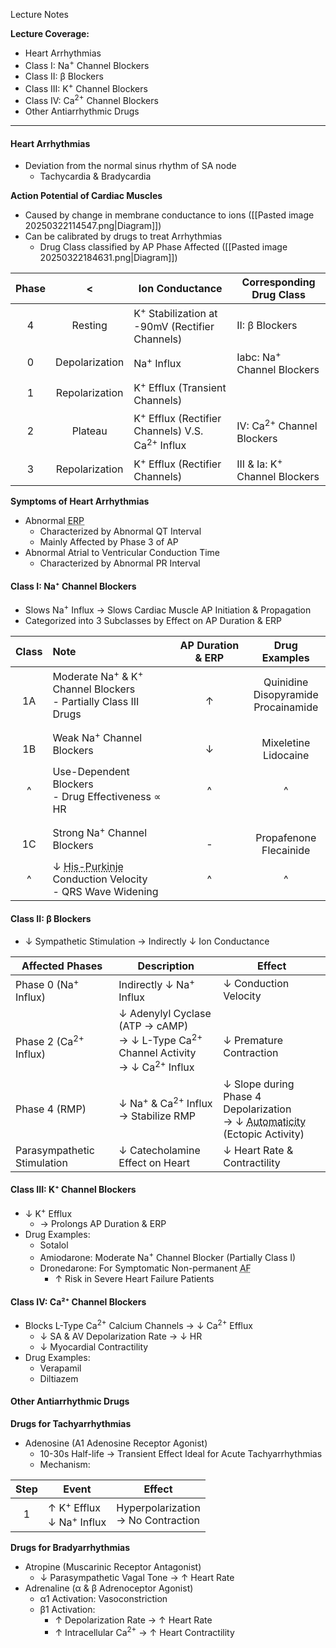 Lecture Notes

**Lecture Coverage:**
- Heart Arrhythmias
- Class I: Na<sup>+</sup> Channel Blockers
- Class II: β Blockers
- Class III: K<sup>+</sup> Channel Blockers
- Class IV: Ca<sup>2+</sup> Channel Blockers
- Other Antiarrhythmic Drugs

---
#### **Heart Arrhythmias**
- Deviation from the normal sinus rhythm of SA node
	- Tachycardia & Bradycardia


**Action Potential of Cardiac Muscles**
- Caused by change in membrane conductance to ions ([[Pasted image 20250322114547.png|Diagram]])
- Can be calibrated by drugs to treat Arrhythmias
	- Drug Class classified by AP Phase Affected ([[Pasted image 20250322184631.png|Diagram]])

| Phase |       <        | Ion Conductance                                                       | Corresponding Drug Class                 |
| :---: | :------------: | --------------------------------------------------------------------- | ---------------------------------------- |
|   4   |    Resting     | K<sup>+</sup> Stabilization at -90mV (Rectifier Channels)             | II: β Blockers                           |
|   0   | Depolarization | Na<sup>+</sup> Influx                                                 | Iabc: Na<sup>+</sup> Channel Blockers    |
|   1   | Repolarization | K<sup>+</sup> Efflux (Transient Channels)                             |                                          |
|   2   |    Plateau     | K<sup>+</sup> Efflux (Rectifier Channels) V.S. Ca<sup>2+</sup> Influx | IV: Ca<sup>2+</sup> Channel Blockers     |
|   3   | Repolarization | K<sup>+</sup> Efflux (Rectifier Channels)                             | III & Ia: K<sup>+</sup> Channel Blockers |

**Symptoms of Heart Arrhythmias**
- Abnormal <abbr Title="Effective Refractory Period">ERP</abbr>
	- Characterized by Abnormal QT Interval
	- Mainly Affected by Phase 3 of AP
- Abnormal Atrial to Ventricular Conduction Time
	- Characterized by Abnormal PR Interval


#### **Class I: Na⁺ Channel Blockers**
- Slows Na<sup>+</sup> Influx → Slows Cardiac Muscle AP Initiation & Propagation
- Categorized into 3 Subclasses by Effect on AP Duration & ERP

| Class  | Note                                                                                                       | AP Duration & ERP |               Drug Examples               |
| :----: | :--------------------------------------------------------------------------------------------------------- | :---------------: | :---------------------------------------: |
| <br>1A | Moderate Na<sup>+</sup> & K<sup>+</sup> Channel Blockers<br>- Partially Class III Drugs                    |       <br>↑       | Quinidine<br>Disopyramide<br>Procainamide |
| <br>1B | Weak Na<sup>+</sup>  Channel Blockers<br>                                                                  |       <br>↓       |        <br>Mixeletine<br>Lidocaine        |
|   ^    | Use-Dependent Blockers<br>- Drug Effectiveness ∝ HR                                                        |         ^         |                     ^                     |
| <br>1C | Strong Na<sup>+</sup>  Channel Blockers                                                                    |       <br>-       |       <br>Propafenone<br>Flecainide       |
|   ^    | ↓ <abbr Title="Within Ventricular Myocytes">His-Purkinje</abbr> Conduction Velocity<br>- QRS Wave Widening |         ^         |                     ^                     |


#### **Class II: β Blockers**
- ↓ Sympathetic Stimulation → Indirectly ↓ Ion Conductance

| Affected Phases                      | Description                                                                                                   | Effect                                                                                                                                  |
| ------------------------------------ | ------------------------------------------------------------------------------------------------------------- | --------------------------------------------------------------------------------------------------------------------------------------- |
| Phase 0 (Na<sup>+</sup> Influx)      | Indirectly ↓ Na<sup>+</sup> Influx                                                                            | ↓ Conduction Velocity                                                                                                                   |
| <br>Phase 2 (Ca<sup>2+</sup> Influx) | ↓ Adenylyl Cyclase (ATP → cAMP) <br>→ ↓ L-Type Ca<sup>2+</sup> Channel Activity<br>→ ↓ Ca<sup>2+</sup> Influx | <br>↓ Premature Contraction                                                                                                             |
| Phase 4 (RMP)                        | ↓ Na<sup>+</sup> & Ca<sup>2+</sup> Influx<br>→ Stabilize RMP                                                  | ↓ Slope during Phase 4 Depolarization<br>→ ↓ <abbr Title="Self-Initiated Myocardial Contraction">Automaticity</abbr> (Ectopic Activity) |
| Parasympathetic Stimulation          | ↓ Catecholamine Effect on Heart                                                                               | ↓ Heart Rate & Contractility                                                                                                            |


#### **Class III: K⁺ Channel Blockers**
- ↓ K<sup>+</sup> Efflux 
	- → Prolongs AP Duration & ERP
- Drug Examples:
	- Sotalol
	- Amiodarone: Moderate Na<sup>+</sup> Channel Blocker (Partially Class I)
	- Dronedarone: For Symptomatic Non-permanent <abbr Title="Atrial Fibrillation">AF</abbr>
		- ↑ Risk in Severe Heart Failure Patients


#### **Class IV: Ca²⁺ Channel Blockers**
- Blocks L-Type Ca<sup>2+</sup> Calcium Channels → ↓ Ca<sup>2+</sup> Efflux
	- ↓ SA & AV Depolarization Rate → ↓ HR
	- ↓ Myocardial Contractility
- Drug Examples:
	- Verapamil
	- Diltiazem


#### **Other Antiarrhythmic Drugs**
**Drugs for Tachyarrhythmias**
- Adenosine (A1 Adenosine Receptor Agonist)
	- 10-30s Half-life → Transient Effect Ideal for Acute Tachyarrhythmias
	- Mechanism:

| Step | Event                                             | Effect                                |
| :--: | ------------------------------------------------- | ------------------------------------- |
|  1   | ↑ K<sup>+</sup> Efflux<br>↓ Na<sup>+</sup> Influx | Hyperpolarization<br>→ No Contraction |

**Drugs for Bradyarrhythmias**
- Atropine (Muscarinic Receptor Antagonist)
	- ↓ Parasympathetic Vagal Tone → ↑ Heart Rate
- Adrenaline (α & β Adrenoceptor Agonist)
	- α1 Activation: Vasoconstriction
	- β1 Activation: 
		- ↑ Depolarization Rate → ↑ Heart Rate
		- ↑ Intracellular Ca<sup>2+</sup> → ↑ Heart Contractility